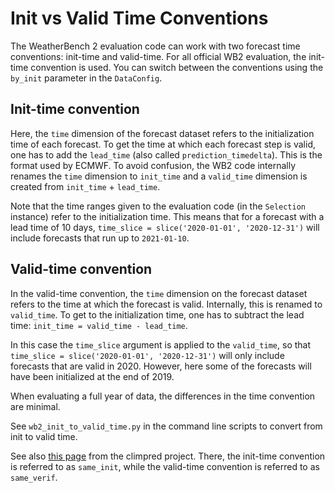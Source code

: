 # Init vs Valid Time Conventions

The WeatherBench 2 evaluation code can work with two forecast time conventions: init-time and valid-time. For all official WB2 evaluation, the init-time convention is used. You can switch between the conventions using the `by_init` parameter in the `DataConfig`.

## Init-time convention
Here, the `time` dimension of the forecast dataset refers to the initialization time of each forecast. To get the time at which each forecast step is valid, one has to add the `lead_time` (also called `prediction_timedelta`). This is the format used by ECMWF. To avoid confusion, the WB2 code internally renames the `time` dimension to `init_time` and a `valid_time` dimension is created from `init_time` + `lead_time`. 

Note that the time ranges given to the evaluation code (in the `Selection` instance) refer to the initialization time. This means that for a forecast with a lead time of 10 days, `time_slice = slice('2020-01-01', '2020-12-31')` will include forecasts that run up to `2021-01-10`. 


## Valid-time convention
In the valid-time convention, the `time` dimension on the forecast dataset refers to the time at which the forecast is valid. Internally, this is renamed to `valid_time`. To get to the initialization time, one has to subtract the lead time: `init_time = valid_time - lead_time`. 

In this case the `time_slice` argument is applied to the `valid_time`, so that `time_slice = slice('2020-01-01', '2020-12-31')` will only include forecasts that are valid in 2020. However, here some of the forecasts will have been initialized at the end of 2019.

When evaluating a full year of data, the differences in the time convention are minimal.

See `wb2_init_to_valid_time.py` in the command line scripts to convert from init to valid time.

See also [this page](https://climpred.readthedocs.io/en/stable/alignment.html) from the climpred project. There, the init-time convention is referred to as `same_init`, while the valid-time convention is referred to as `same_verif`.


